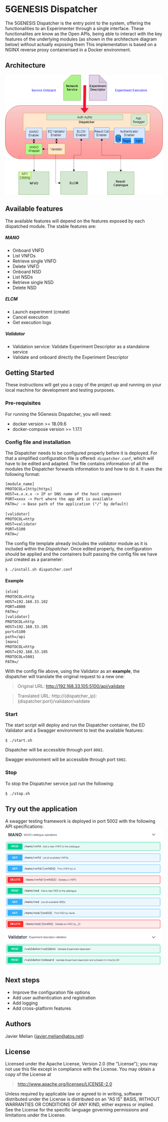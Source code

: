 # 5GENESIS Dispatcher

The 5GENESIS Dispatcher is the entry point to the system, offering the functionalities to an Experimenter through a single interface. These functionalites are know as the Open APIs, being able to interact with the key features of the underlying modules (as shown in the architecture diagram below) without actually exposing them
This implementation is based on a NGINX reverse proxy containerised in a Docker environment.

## Architecture
![](./images/dispatcher_arch.png)

## Available features
The available features will depend on the features exposed by each dispatched module. The stable features are:

##### MANO
- Onboard VNFD
- List VNFDs
- Retrieve single VNFD
- Delete VNFD
- Onboard NSD
- List NSDs
- Retrieve single NSD
- Delete NSD

##### ELCM
- Launch experiment (create)
- Cancel execution
- Get execution logs

##### Validator
- Validation service: Validate Experiment Descriptor as a standalone service
- Validate and onboard directly the Experiment Descriptor


## Getting Started

These instructions will get you a copy of the project up and running on your local machine for development and testing purposes.

### Pre-requisites

For running the 5Genesis Dispatcher, you will need:
- docker version >= 18.09.6
- docker-compose version >= 1.17.1

### Config file and installation
The Dispatcher needs to be configured properly before it is deployed. For that a simplified configuration file is offered: `dispatcher.conf`, which will have to be edited and adapted.
The file contains information of all the modules the Dispatcher forwards information to and how to do it. It uses the following format:

    [module_name]
    PROTOCOL=[http|https]
    HOST=x.x.x.x -> IP or DNS name of the host component
    PORT=xxxx -> Port where the app API is available
    PATH=/ -> Base path of the application ("/" by default)

    [validator]
    PROTOCOL=http
    HOST=validator
    PORT=5100
    PATH=/

The config file template already includes the *validator* module as it is included within the *Dispatcher*.
Once edited properly, the configuration should be applied and the containers built passing the config file we have just created as a parameter:

`$ ./install.sh dispatcher.conf`

#### Example
    [elcm]
    PROTOCOL=http
    HOST=192.168.33.102
    PORT=4000
    PATH=/
    [validator]
    PROTOCOL=http
    HOST=192.168.33.105
    port=5100
    path=/api
    [mano]
    PROTOCOL=http
    HOST=192.168.33.105
    PROTOCOL=5001
    PATH=/
    
With the config file above, using the Validator as an **example**, the dispatcher will translate the original request to a new one:
> Original URL: http://192.168.33.105:5100/api/validate

> Translated URL: http://{dispatcher_ip}:{dispatcher:port}/validator/validate

### Start
The start script will deploy and run the Dispatcher container, the ED Validator and a Swagger environment to test the available features:

`$ ./start.sh`

Dispatcher will be accessible through port `8082`.

Swagger environment will be accessible through port `5002`.


### Stop
To stop the Dispatcher service just run the following: 

`$ ./stop.sh`

## Try out the application
A swagger testing framework is deployed in port 5002 with the following API specifications:
![](./images/swagger.PNG)

## Next steps
- Improve the configuration file options
- Add user authentication and registration
- Add logging
- Add cross-platform features

## Authors
Javier Melian (javier.melian@atos.net)

## License

Licensed under the Apache License, Version 2.0 (the "License");
you may not use this file except in compliance with the License.
You may obtain a copy of the License at

   > http://www.apache.org/licenses/LICENSE-2.0

Unless required by applicable law or agreed to in writing, software
distributed under the License is distributed on an "AS IS" BASIS,
WITHOUT WARRANTIES OR CONDITIONS OF ANY KIND, either express or implied.
See the License for the specific language governing permissions and
limitations under the License.

